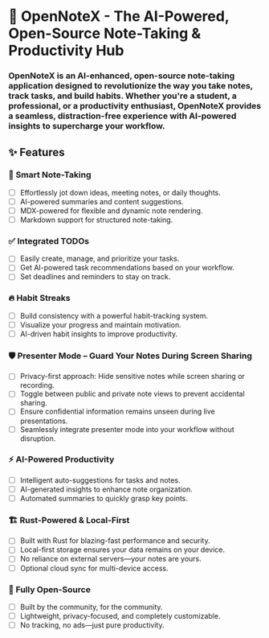 # 🚀 OpenNoteX - The AI-Powered, Open-Source Note-Taking & Productivity Hub

### OpenNoteX is an AI-enhanced, open-source note-taking application designed to revolutionize the way you take notes, track tasks, and build habits. Whether you're a student, a professional, or a productivity enthusiast, OpenNoteX provides a seamless, distraction-free experience with AI-powered insights to supercharge your workflow.

## ✨ Features

### 📝 Smart Note-Taking
- [ ] Effortlessly jot down ideas, meeting notes, or daily thoughts.
- [ ] AI-powered summaries and content suggestions.
- [ ] MDX-powered for flexible and dynamic note rendering.
- [ ] Markdown support for structured note-taking.

### ✅ Integrated TODOs
- [ ] Easily create, manage, and prioritize your tasks.
- [ ] Get AI-powered task recommendations based on your workflow.
- [ ] Set deadlines and reminders to stay on track.

### 🔥 Habit Streaks
- [ ] Build consistency with a powerful habit-tracking system.
- [ ] Visualize your progress and maintain motivation.
- [ ] AI-driven habit insights to improve productivity.

### 🛡️ Presenter Mode – Guard Your Notes During Screen Sharing
- [ ] Privacy-first approach: Hide sensitive notes while screen sharing or recording.
- [ ] Toggle between public and private note views to prevent accidental sharing.
- [ ] Ensure confidential information remains unseen during live presentations.
- [ ] Seamlessly integrate presenter mode into your workflow without disruption.

### ⚡ AI-Powered Productivity
- [ ] Intelligent auto-suggestions for tasks and notes.
- [ ] AI-generated insights to enhance note organization.
- [ ] Automated summaries to quickly grasp key points.

### 🏗️ Rust-Powered & Local-First
- [ ] Built with Rust for blazing-fast performance and security.
- [ ] Local-first storage ensures your data remains on your device.
- [ ] No reliance on external servers—your notes are yours. 
- [ ] Optional cloud sync for multi-device access.

### 🌟 Fully Open-Source
- [ ] Built by the community, for the community.
- [ ] Lightweight, privacy-focused, and completely customizable.
- [ ] No tracking, no ads—just pure productivity.
